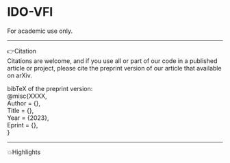 # IDO-VFI

For academic use only.
****
👉Citation   
Citations are welcome, and if you use all or part of our code in a published article or project, please cite the preprint version of our article that available on arXiv.

bibTeX of the preprint version:  
@misc{XXXX,  
Author = {},  
Title = {},  
Year = {2023},  
Eprint = {},  
}  
****
💥Highlights
